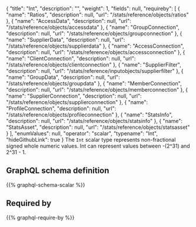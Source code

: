 {
  "title": "Int",
  "description": "",
  "weight": 1,
  "fields": null,
  "requireby": [
    {
      "name": "Ratios",
      "description": null,
      "url": "/stats/reference/objects/ratios"
    },
    {
      "name": "AccessData",
      "description": null,
      "url": "/stats/reference/objects/accessdata"
    },
    {
      "name": "GroupConnection",
      "description": null,
      "url": "/stats/reference/objects/groupconnection"
    },
    {
      "name": "SupplierData",
      "description": null,
      "url": "/stats/reference/objects/supplierdata"
    },
    {
      "name": "AccessConnection",
      "description": null,
      "url": "/stats/reference/objects/accessconnection"
    },
    {
      "name": "ClientConnection",
      "description": null,
      "url": "/stats/reference/objects/clientconnection"
    },
    {
      "name": "SupplierFilter",
      "description": null,
      "url": "/stats/reference/inputobjects/supplierfilter"
    },
    {
      "name": "GroupData",
      "description": null,
      "url": "/stats/reference/objects/groupdata"
    },
    {
      "name": "MemberConnection",
      "description": null,
      "url": "/stats/reference/objects/memberconnection"
    },
    {
      "name": "SupplierConnection",
      "description": null,
      "url": "/stats/reference/objects/supplierconnection"
    },
    {
      "name": "ProfileConnection",
      "description": null,
      "url": "/stats/reference/objects/profileconnection"
    },
    {
      "name": "StatsInfo",
      "description": null,
      "url": "/stats/reference/objects/statsinfo"
    },
    {
      "name": "StatsAsset",
      "description": null,
      "url": "/stats/reference/objects/statsasset"
    }
  ],
  "enumValues": null,
  "operator": "scalar",
  "typename": "Int",
  "hideGithubLink": true
}
The `Int` scalar type represents non-fractional signed whole numeric values. Int can represent values between -(2^31) and 2^31 - 1. 
## GraphQL schema definition

{{% graphql-schema-scalar %}}

## Required by

{{% graphql-require-by %}}
